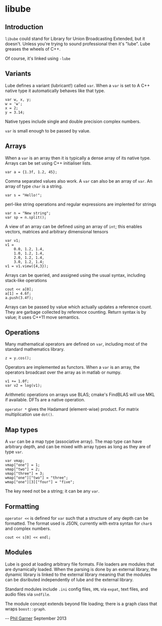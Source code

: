 # libube

## Introduction

`libube` could stand for Library for Union Broadcasting Extended, but it
doesn't.  Unless you're trying to sound professional then it's "lube".  Lube
greases the wheels of C++.
 
Of course, it's linked using `-lube`

## Variants

Lube defines a variant (lubricant!) called `var`.  When a `var` is set to A C++
native type it automatically behaves like that type.

    var w, x, y;
    w = 'w';
    x = 2;
    y = 3.14;

Native types include single and double precision complex numbers.

`var` is small enough to be passed by value.

## Arrays

When a `var` is an array then it is typically a dense array of its native type.
Arrays can be set using C++ initialiser lists.

    var a = {1.3f, 1.2, 45};

Comma separated values also work.  A `var` can also be an array of `var`.  An
array of type `char` is a string.

    var s = "Hello!";

perl-like string operations and regular expressions are implented for strings

    var n = "New string";
    var sp = n.split();

A view of an array can be defined using an array of `int`; this enables
vectors, matrices and arbitrary dimensional tensors

    var v1;
    v1 =
        0.0, 1.2, 1.4,
        1.0, 1.2, 1.4,
        2.0, 1.2, 1.4,
        3.0, 1.2, 1.4;
    v1 = v1.view({4,3});

Arrays can be queried, and assigned using the usual syntax, including
stack-like operations

    cout << a[0];
    a[1] = 4.6f;
    a.push(3.4f);

Arrays can be passed by value which actually updates a reference count.  They
are garbage collected by reference counting.  Return syntax is by value; it
uses C++11 move semantics.

## Operations

Many mathematical operators are defined on `var`, including most of the
standard mathematics library.

    z = y.cos();

Operators are implemented as functors.  When a `var` is an array, the operators
broadcast over the array as in matlab or numpy.

    v1 += 1.0f;
    var v2 = log(v1);

Arithmetic operations on arrays use BLAS; cmake's FindBLAS will use MKL if
available.  DFTs are a native operation.

`operator *` gives the Hadamard (element-wise) product.  For matrix
multiplication use `dot()`.

## Map types

A `var` can be a map type (associative array).  The map type can have arbitrary
depth, and can be mixed with array types as long as they are of type `var`.

    var vmap;
    vmap["one"] = 1;
    vmap["two"] = 2;
    vmap["three"] = 3;
    wmap["one"]["two"] = "three";
    wmap["one"][3]["four"] = "five";

The key need not be a string; it can be any `var`.

## Formatting

`operator <<` is defined for `var` such that a structure of any depth can be
formatted.  The format used is JSON, currently with extra syntax for `char`s
and complex numbers.

    cout << s[0] << endl;

## Modules

Lube is good at loading arbitrary file formats.  File loaders are modules that
are dynamically loaded.  When the parsing is done by an external library, the
dynamic library is linked to the external library meaning that the modules can
be disributed independently of lube and the external library.

Standard modules include `.ini` config files, `XML` via `expat`, text files,
and audio files via `sndfile`.

The module concept extends beyond file loading; there is a graph class that
wraps `boost::graph`.

--
[Phil Garner](http://www.idiap.ch/~pgarner)
September 2013